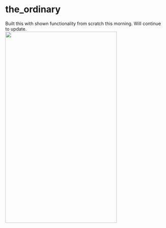 # the_ordinary



Built this with shown functionality from scratch this morning. Will continue to update.
<br />
<img src="quick_build.gif" width="350" height="600"/>
